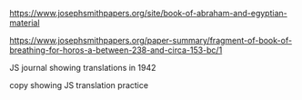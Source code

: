 https://www.josephsmithpapers.org/site/book-of-abraham-and-egyptian-material


https://www.josephsmithpapers.org/paper-summary/fragment-of-book-of-breathing-for-horos-a-between-238-and-circa-153-bc/1

JS journal showing translations in 1942

copy showing JS translation practice